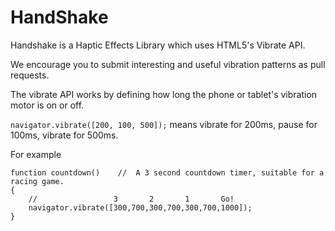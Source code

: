# HandShake

Handshake is a Haptic Effects Library which uses HTML5's Vibrate API.

We encourage you to submit interesting and useful vibration patterns as pull requests.

The vibrate API works by defining how long the phone or tablet's vibration motor is on or off.

`navigator.vibrate([200, 100, 500]);` means vibrate for 200ms, pause for 100ms, vibrate for 500ms.

For example

```
function countdown()	//	A 3 second countdown timer, suitable for a racing game.
{
	//                 3       2       1       Go!
	navigator.vibrate([300,700,300,700,300,700,1000]);
}
```
